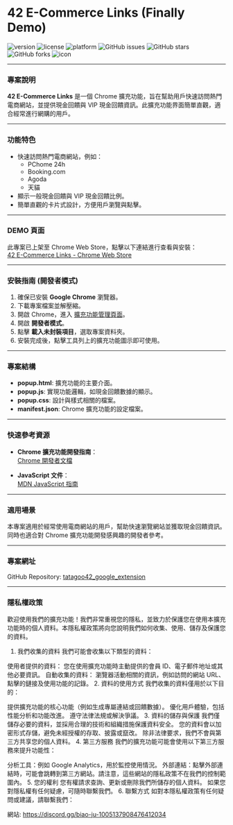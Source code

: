 # 42 E-Commerce Links (Finally Demo)

![version](https://img.shields.io/badge/version-1.0.0-blue)
![license](https://img.shields.io/badge/license-MIT-green)
![platform](https://img.shields.io/badge/platform-Chrome-red)
![GitHub issues](https://img.shields.io/github/issues/chase5ws/tatagoo42_google_extension)
![GitHub stars](https://img.shields.io/github/stars/chase5ws/tatagoo42_google_extension)
![GitHub forks](https://img.shields.io/github/forks/chase5ws/tatagoo42_google_extension)
![icon](icons/icon.jpeg)

---

### 專案說明

**42 E-Commerce Links** 是一個 Chrome 擴充功能，旨在幫助用戶快速訪問熱門電商網站，並提供現金回饋與 VIP 現金回饋資訊。此擴充功能界面簡單直觀，適合經常進行網購的用戶。

---

### 功能特色

- 快速訪問熱門電商網站，例如：
  - PChome 24h
  - Booking.com
  - Agoda
  - 天貓
- 顯示一般現金回饋與 VIP 現金回饋比例。
- 簡單直觀的卡片式設計，方便用戶瀏覽與點擊。

---

### DEMO 頁面

此專案已上架至 Chrome Web Store，點擊以下連結進行查看與安裝：  
[42 E-Commerce Links - Chrome Web Store](https://chromewebstore.google.com/detail/42-e-commerce-links/obibmgpaeoijmglfbmhokelnlnafgflb?pli=1)

---

### 安裝指南 (開發者模式)

1. 確保已安裝 **Google Chrome** 瀏覽器。
2. 下載專案檔案並解壓縮。
3. 開啟 Chrome，進入 [擴充功能管理頁面](chrome://extensions/)。
4. 開啟 **開發者模式**。
5. 點擊 **載入未封裝項目**，選取專案資料夾。
6. 安裝完成後，點擊工具列上的擴充功能圖示即可使用。

---

### 專案結構

- **popup.html**: 擴充功能的主要介面。
- **popup.js**: 實現功能邏輯，如現金回饋數據的顯示。
- **popup.css**: 設計與樣式相關的檔案。
- **manifest.json**: Chrome 擴充功能的設定檔案。

---

### 快速參考資源

- **Chrome 擴充功能開發指南**：  
  [Chrome 開發者文檔](https://developer.chrome.com/docs/extensions/mv3/)
  
- **JavaScript 文件**：  
  [MDN JavaScript 指南](https://developer.mozilla.org/zh-TW/docs/Web/JavaScript)

---

### 適用場景

本專案適用於經常使用電商網站的用戶，幫助快速瀏覽網站並獲取現金回饋資訊。同時也適合對 Chrome 擴充功能開發感興趣的開發者參考。

---

### 專案網址

GitHub Repository: [tatagoo42_google_extension](https://github.com/chase5ws/tatagoo42_google_extension)

---

### 隱私權政策
歡迎使用我們的擴充功能！我們非常重視您的隱私，並致力於保護您在使用本擴充功能時的個人資料。本隱私權政策將向您說明我們如何收集、使用、儲存及保護您的資料。

1. 我們收集的資料
我們可能會收集以下類型的資料：

使用者提供的資料：
您在使用擴充功能時主動提供的會員 ID、電子郵件地址或其他必要資訊。
自動收集的資料：
瀏覽器活動相關的資訊，例如訪問的網站 URL、點擊的鏈接及使用功能的記錄。
2. 資料的使用方式
我們收集的資料僅用於以下目的：

提供擴充功能的核心功能（例如生成專屬連結或回饋數據）。
優化用戶體驗，包括性能分析和功能改進。
遵守法律法規或解決爭議。
3. 資料的儲存與保護
我們僅儲存必要的資料，並採用合理的技術和組織措施保護資料安全。
您的資料會以加密形式存儲，避免未經授權的存取、披露或竄改。
除非法律要求，我們不會與第三方共享您的個人資料。
4. 第三方服務
我們的擴充功能可能會使用以下第三方服務來提升功能性：

分析工具：例如 Google Analytics，用於監控使用情況。
外部連結：點擊外部連結時，可能會跳轉到第三方網站。請注意，這些網站的隱私政策不在我們的控制範圍內。
5. 您的權利
您有權請求查詢、更新或刪除我們所儲存的個人資料。
如果您對隱私權有任何疑慮，可隨時聯繫我們。
6. 聯繫方式
如對本隱私權政策有任何疑問或建議，請聯繫我們：

網站: https://discord.gg/biao-ju-1005137908476412034
